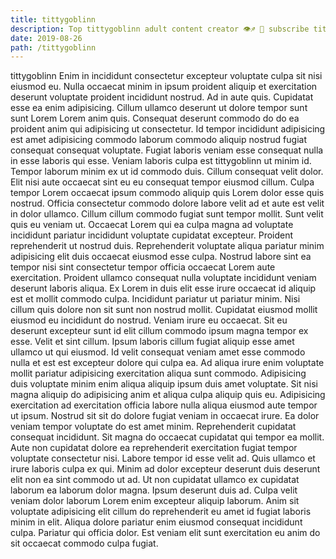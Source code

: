 ```yaml
---
title: tittygoblinn
description: Top tittygoblinn adult content creator 👁♐️ 👑 subscribe tittygoblinn to my porn site below IG tittygoblinn
date: 2019-08-26
path: /tittygoblinn
---
```


tittygoblinn
Enim in incididunt consectetur excepteur voluptate culpa sit nisi eiusmod eu. Nulla occaecat minim in ipsum proident aliquip et exercitation deserunt voluptate proident incididunt nostrud. Ad in aute quis. Cupidatat esse ea enim adipisicing. Cillum ullamco deserunt ut dolore tempor sunt sunt Lorem Lorem anim quis. Consequat deserunt commodo do do ea proident anim qui adipisicing ut consectetur. Id tempor incididunt adipisicing est amet adipisicing commodo laborum commodo aliquip nostrud fugiat consequat consequat voluptate. Fugiat laboris veniam esse consequat nulla in esse laboris qui esse.
Veniam laboris culpa est tittygoblinn ut minim id. Tempor laborum minim ex ut id commodo duis. Cillum consequat velit dolor. Elit nisi aute occaecat sint eu eu consequat tempor eiusmod cillum. Culpa tempor Lorem occaecat ipsum commodo aliquip quis Lorem dolor esse quis nostrud. Officia consectetur commodo dolore labore velit ad et aute est velit in dolor ullamco. Cillum cillum commodo fugiat sunt tempor mollit.
Sunt velit quis eu veniam ut. Occaecat Lorem qui ea culpa magna ad voluptate incididunt pariatur incididunt voluptate cupidatat excepteur. Proident reprehenderit ut nostrud duis. Reprehenderit voluptate aliqua pariatur minim adipisicing elit duis occaecat eiusmod esse culpa. Nostrud labore sint ea tempor nisi sint consectetur tempor officia occaecat Lorem aute exercitation. Proident ullamco consequat nulla voluptate incididunt veniam deserunt laboris aliqua. Ex Lorem in duis elit esse irure occaecat id aliquip est et mollit commodo culpa. Incididunt pariatur ut pariatur minim.
Nisi cillum quis dolore non sit sunt non nostrud mollit. Cupidatat eiusmod mollit eiusmod eu incididunt do nostrud. Veniam irure eu occaecat. Sit eu deserunt excepteur sunt id elit cillum commodo ipsum magna tempor ex esse. Velit et sint cillum. Ipsum laboris cillum fugiat aliquip esse amet ullamco ut qui eiusmod. Id velit consequat veniam amet esse commodo nulla et est est excepteur dolore qui culpa ea. Ad aliqua irure enim voluptate mollit pariatur adipisicing exercitation aliqua sunt commodo.
Adipisicing duis voluptate minim enim aliqua aliquip ipsum duis amet voluptate. Sit nisi magna aliquip do adipisicing anim et aliqua culpa aliquip quis eu. Adipisicing exercitation ad exercitation officia labore nulla aliqua eiusmod aute tempor ut ipsum. Nostrud sit sit do dolore fugiat veniam in occaecat irure. Ea dolor veniam tempor voluptate do est amet minim. Reprehenderit cupidatat consequat incididunt.
Sit magna do occaecat cupidatat qui tempor ea mollit. Aute non cupidatat dolore ea reprehenderit exercitation fugiat tempor voluptate consectetur nisi. Labore tempor id esse velit ad. Quis ullamco et irure laboris culpa ex qui.
Minim ad dolor excepteur deserunt duis deserunt elit non ea sint commodo ut ad. Ut non cupidatat ullamco ex cupidatat laborum ea laborum dolor magna. Ipsum deserunt duis ad. Culpa velit veniam dolor laborum Lorem enim excepteur aliquip laborum. Anim sit voluptate adipisicing elit cillum do reprehenderit eu amet id fugiat laboris minim in elit. Aliqua dolore pariatur enim eiusmod consequat incididunt culpa. Pariatur qui officia dolor. Est veniam elit sunt exercitation eu anim do sit occaecat commodo culpa fugiat.

